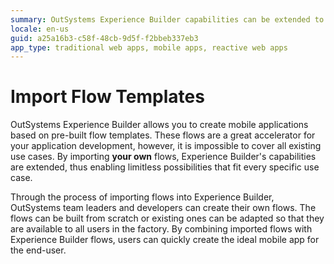 ```yaml
---
summary: OutSystems Experience Builder capabilities can be extended to allow you to import your custom Flow Templates.
locale: en-us
guid: a25a16b3-c58f-48cb-9d5f-f2bbeb337eb3
app_type: traditional web apps, mobile apps, reactive web apps
---
```


# Import Flow Templates

OutSystems Experience Builder allows you to create mobile applications based on pre-built flow templates. These flows are a great accelerator for your application development, however, it is impossible to cover all existing use cases. By importing **your own** flows, Experience Builder's capabilities are extended, thus enabling limitless possibilities that fit every specific use case.

Through the process of importing flows into Experience Builder, OutSystems team leaders and developers can create their own flows. The flows can be built from scratch or existing ones can be adapted so that they are available to all users in the factory. By combining imported flows with Experience Builder flows, users can quickly create the ideal mobile app for the end-user.
